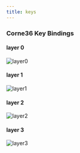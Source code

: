 ```yaml
---
title: keys
---
```


### Corne36 Key Bindings

#### layer 0

![layer0](/images/keys/0.png)

#### layer 1

![layer1](/images/keys/1.png)

#### layer 2

![layer2](/images/keys/2.png)

#### layer 3

![layer3](/images/keys/3.png)
